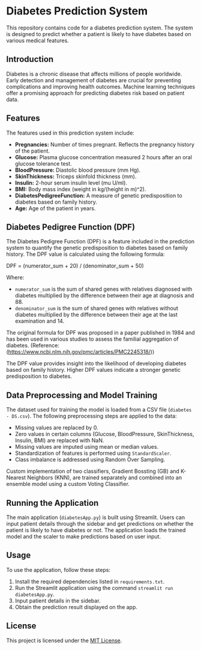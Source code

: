 # Diabetes Prediction System

This repository contains code for a diabetes prediction system. The system is designed to predict whether a patient is likely to have diabetes based on various medical features.

## Introduction

Diabetes is a chronic disease that affects millions of people worldwide. Early detection and management of diabetes are crucial for preventing complications and improving health outcomes. Machine learning techniques offer a promising approach for predicting diabetes risk based on patient data.

## Features

The features used in this prediction system include:

- **Pregnancies:** Number of times pregnant. Reflects the pregnancy history of the patient.
- **Glucose:** Plasma glucose concentration measured 2 hours after an oral glucose tolerance test.
- **BloodPressure:** Diastolic blood pressure (mm Hg).
- **SkinThickness:** Triceps skinfold thickness (mm).
- **Insulin:** 2-hour serum insulin level (mu U/ml).
- **BMI:** Body mass index (weight in kg/(height in m)^2).
- **DiabetesPedigreeFunction:** A measure of genetic predisposition to diabetes based on family history.
- **Age:** Age of the patient in years.

## Diabetes Pedigree Function (DPF)

The Diabetes Pedigree Function (DPF) is a feature included in the prediction system to quantify the genetic predisposition to diabetes based on family history. The DPF value is calculated using the following formula:

DPF = (numerator_sum + 20) / (denominator_sum + 50)

Where:
- `numerator_sum` is the sum of shared genes with relatives diagnosed with diabetes multiplied by the difference between their age at diagnosis and 88.
- `denominator_sum` is the sum of shared genes with relatives without diabetes multiplied by the difference between their age at the last examination and 14.

The original formula for DPF was proposed in a paper published in 1984 and has been used in various studies to assess the familial aggregation of diabetes. (Reference:(https://www.ncbi.nlm.nih.gov/pmc/articles/PMC2245318/))

The DPF value provides insight into the likelihood of developing diabetes based on family history. Higher DPF values indicate a stronger genetic predisposition to diabetes.

## Data Preprocessing and Model Training

The dataset used for training the model is loaded from a CSV file (`diabetes - DS.csv`). The following preprocessing steps are applied to the data:

- Missing values are replaced by 0.
- Zero values in certain columns (Glucose, BloodPressure, SkinThickness, Insulin, BMI) are replaced with NaN.
- Missing values are imputed using mean or median values.
- Standardization of features is performed using `StandardScaler`.
- Class imbalance is addressed using Random Over Sampling.

Custom implementation of two classifiers, Gradient Bossting (GB) and K-Nearest Neighbors (KNN), are trained separately and combined into an ensemble model using a custom Voting Classifier.

## Running the Application

The main application (`diabetesApp.py`) is built using Streamlit. Users can input patient details through the sidebar and get predictions on whether the patient is likely to have diabetes or not. The application loads the trained model and the scaler to make predictions based on user input.

## Usage

To use the application, follow these steps:

1. Install the required dependencies listed in `requirements.txt`.
2. Run the Streamlit application using the command `streamlit run diabetesApp.py`.
3. Input patient details in the sidebar.
4. Obtain the prediction result displayed on the app.

## License

This project is licensed under the [MIT License](./LICENSE).
